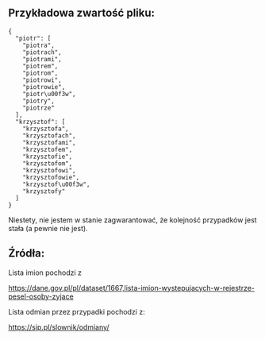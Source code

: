 ## Przykładowa zwartość pliku:

```
{
  "piotr": [
    "piotra",
    "piotrach",
    "piotrami",
    "piotrem",
    "piotrom",
    "piotrowi",
    "piotrowie",
    "piotr\u00f3w",
    "piotry",
    "piotrze"
  ],
  "krzysztof": [
    "krzysztofa",
    "krzysztofach",
    "krzysztofami",
    "krzysztofem",
    "krzysztofie",
    "krzysztofom",
    "krzysztofowi",
    "krzysztofowie",
    "krzysztof\u00f3w",
    "krzysztofy"
  ]
}
```

Niestety, nie jestem w stanie zagwarantować, że kolejność przypadków jest stała (a pewnie nie jest).

## Źródła:

Lista imion pochodzi z

https://dane.gov.pl/pl/dataset/1667,lista-imion-wystepujacych-w-rejestrze-pesel-osoby-zyjace

Lista odmian przez przypadki pochodzi z:

https://sjp.pl/slownik/odmiany/
